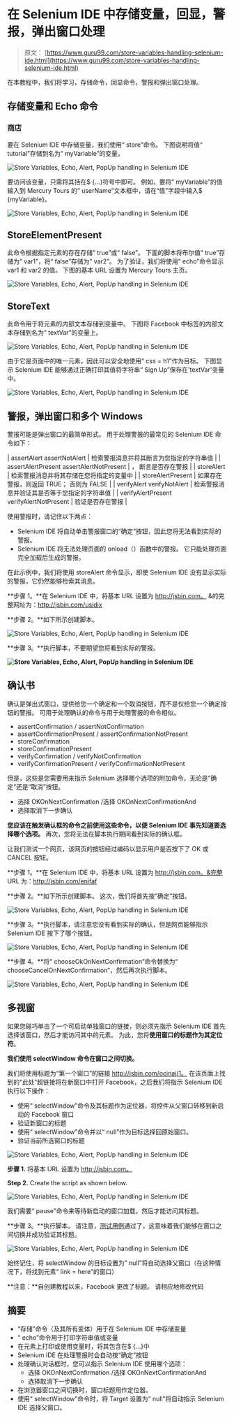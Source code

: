 # 在 Selenium IDE 中存储变量，回显，警报，弹出窗口处理

> 原文： [https://www.guru99.com/store-variables-handling-selenium-ide.html](https://www.guru99.com/store-variables-handling-selenium-ide.html)

在本教程中，我们将学习，存储命令，回显命令，警报和弹出窗口处理。

## 存储变量和 Echo 命令

### 商店

要在 Selenium IDE 中存储变量，我们使用“ store”命令。 下图说明将值“ tutorial”存储到名为“ myVariable”的变量。

![Store Variables, Echo, Alert, PopUp handling in Selenium IDE](img/14d0c15a119c1e852a891e24457400bc.png "How to enhance a script using Selenium IDE")

要访问该变量，只需将其括在$ {...}符号中即可。 例如，要将“ myVariable”的值输入到 Mercury Tours 的“ userName”文本框中，请在“值”字段中输入$ {myVariable}。

![Store Variables, Echo, Alert, PopUp handling in Selenium IDE](img/46277303753b57a1ec1fadb92e2c5c24.png "How to enhance a script using Selenium IDE")

## StoreElementPresent

此命令根据指定元素的存在存储“ true”或“ false”。 下面的脚本将布尔值“ true”存储为“ var1”，将“ false”存储为“ var2”。 为了验证，我们将使用“ echo”命令显示 var1 和 var2 的值。 下图的基本 URL 设置为 Mercury Tours 主页。

![Store Variables, Echo, Alert, PopUp handling in Selenium IDE](img/272e2ca2acf3de2220731fb6259bbb07.png "How to enhance a script using Selenium IDE")

## StoreText

此命令用于将元素的内部文本存储到变量中。 下图将 Facebook 中标签的内部文本存储到名为“ textVar”的变量上。

![Store Variables, Echo, Alert, PopUp handling in Selenium IDE](img/8458bd62022d1c43868f1e696c4dccb3.png "How to enhance a script using Selenium IDE")

由于它是页面中的唯一元素，因此可以安全地使用“ css = h1”作为目标。 下图显示 Selenium IDE 能够通过正确打印其值将字符串“ Sign Up”保存在'textVar'变量中。

![Store Variables, Echo, Alert, PopUp handling in Selenium IDE](img/7a9863634d7e6bf3bbf90326f774f26f.png "How to enhance a script using Selenium IDE")

## 警报，弹出窗口和多个 Windows

警报可能是弹出窗口的最简单形式。 用于处理警报的最常见的 Selenium IDE 命令如下：

| assertAlert assertNotAlert | 检索警报消息并将其断言为您指定的字符串值 |
| assertAlertPresent assertAlertNotPresent | ， 断言是否存在警报 |
| storeAlert | 检索警报消息并将其存储在您将指定的变量中 |
| storeAlertPresent | 如果存在警报，则返回 TRUE； 否则为 FALSE |
| verifyAlert verifyNotAlert | 检索警报消息并验证其是否等于您指定的字符串值 |
| verifyAlertPresent verifyAlertNotPresent | 验证是否存在警报 |

使用警报时，请记住以下两点：

*   Selenium IDE 将自动单击警报窗口的“确定”按钮，因此您将无法看到实际的警报。
*   Selenium IDE 将无法处理页面的 onload（）函数中的警报。 它只能处理页面完全加载后生成的警报。

在此示例中，我们将使用 storeAlert 命令显示，即使 Selenium IDE 没有显示实际的警报，它仍然能够检索其消息。

**步骤 1。**在 Selenium IDE 中，将基本 URL 设置为 http://jsbin.com。 &的完整网址为：http://jsbin.com/usidix

**步骤 2。**如下所示创建脚本。

![Store Variables, Echo, Alert, PopUp handling in Selenium IDE](img/0f0d4f470180f4e0ace6d0a16cf58e49.png "How to enhance a script using Selenium IDE")

**步骤 3。**执行脚本，不要期望您将看到实际的警报。

**![Store Variables, Echo, Alert, PopUp handling in Selenium IDE](img/a819860bc27ec2e614fe4e4c7e300428.png "How to enhance a script using Selenium IDE")** 

## 确认书

确认是弹出式窗口，提供给您一个确定和一个取消按钮，而不是仅给您一个确定按钮的警报。 可用于处理确认的命令与用于处理警报的命令相似。

*   assertConfirmation / assertNotConfirmation
*   assertConfirmationPresent / assertConfirmationNotPresent
*   storeConfirmation
*   storeConfirmationPresent
*   verifyConfirmation / verifyNotConfirmation
*   verifyConfirmationPresent / verifyConfirmationNotPresent

但是，这些是您需要用来指示 Selenium 选择哪个选项的附加命令，无论是“确定”还是“取消”按钮。

*   选择 OKOnNextConfirmation /选择 OKOnNextConfirmationAnd
*   选择取消下一步确认

**您应该在触发确认框的命令之前使用这些命令，以便 Selenium IDE 事先知道要选择哪个选项。** 再次，您将无法在脚本执行期间看到实际的确认框。

让我们测试一个网页，该网页的按钮经过编码以显示用户是否按下了 OK 或 CANCEL 按钮。

**步骤 1。**在 Selenium IDE 中，将基本 URL 设置为 http://jsbin.com。&完整 URL 为：http://jsbin.com/enifaf

**步骤 2。**如下所示创建脚本。 这次，我们将首先按“确定”按钮。

![Store Variables, Echo, Alert, PopUp handling in Selenium IDE](img/1d13d3ef784094d094b1d343a1524ddc.png "How to enhance a script using Selenium IDE")

**步骤 3。**执行脚本，请注意您没有看到实际的确认，但是网页能够指示 Selenium IDE 按下了哪个按钮。

![Store Variables, Echo, Alert, PopUp handling in Selenium IDE](img/70ff0cfc1edfd90cc127ced3299333d0.png "How to enhance a script using Selenium IDE")

**步骤 4。**将“ chooseOkOnNextConfirmation”命令替换为“ chooseCancelOnNextConfirmation”，然后再次执行脚本。

![Store Variables, Echo, Alert, PopUp handling in Selenium IDE](img/f3479cd70a1229c83ac4cce7b74a6f69.png "How to enhance a script using Selenium IDE")

## 多视窗

如果您碰巧单击了一个可启动单独窗口的链接，则必须先指示 Selenium IDE 首先选择该窗口，然后才能访问其中的元素。 为此，您将**使用窗口的标题作为其定位符**。

**我们使用 selectWindow 命令在窗口之间切换。**

我们将使用标题为“第一个窗口”的链接 http://jsbin.com/ocinaj/1。 在该页面上找到的“此处”超链接将在新窗口中打开 Facebook，之后我们将指示 Selenium IDE 执行以下操作：

*   使用“ selectWindow”命令及其标题作为定位器，将控件从父窗口转移到新启动的 Facebook 窗口
*   验证新窗口的标题
*   使用“ selectWindow”命令并以“ null”作为目标选择回原始窗口。
*   验证当前所选窗口的标题

![Store Variables, Echo, Alert, PopUp handling in Selenium IDE](img/fea65ec34964358b859f0bd7d580f1df.png "How to enhance a script using Selenium IDE")

**步骤 1\.** 将基本 URL 设置为 http://jsbin.com。

**Step 2.** Create the script as shown below.

![Store Variables, Echo, Alert, PopUp handling in Selenium IDE](img/8fc26f9203e40a04de3ef3bb312c85a7.png "How to enhance a script using Selenium IDE")

我们需要“ pause”命令来等待新启动的窗口加载，然后才能访问其标题。

**步骤 3。**执行脚本。 请注意，[测试用例](/test-case.html)通过了，这意味着我们能够在窗口之间切换并成功验证其标题。

![Store Variables, Echo, Alert, PopUp handling in Selenium IDE](img/cb86cae69b598392ee03e445d66d6167.png "How to enhance a script using Selenium IDE")

始终记住，将 selectWindow 的目标设置为“ null”将自动选择父窗口（在这种情况下，将找到元素“ link = here”的窗口）

**注意：**自创建教程以来，Facebook 更改了标题。 请相应地修改代码

## 摘要

*   “存储”命令（及其所有变体）用于在 Selenium IDE 中存储变量
*   “ echo”命令用于打印字符串值或变量
*   在元素上打印或使用变量时，将其包含在$ {...}中
*   Selenium IDE 在处理警报时会自动按“确定”按钮
*   处理确认对话框时，您可以指示 Selenium IDE 使用哪个选项：
    *   选择 OKOnNextConfirmation /选择 OKOnNextConfirmationAnd
    *   选择取消下一步确认
*   在浏览器窗口之间切换时，窗口标题用作定位器。
*   使用“ selectWindow”命令时，将 Target 设置为“ null”将自动指示 Selenium IDE 选择父窗口。